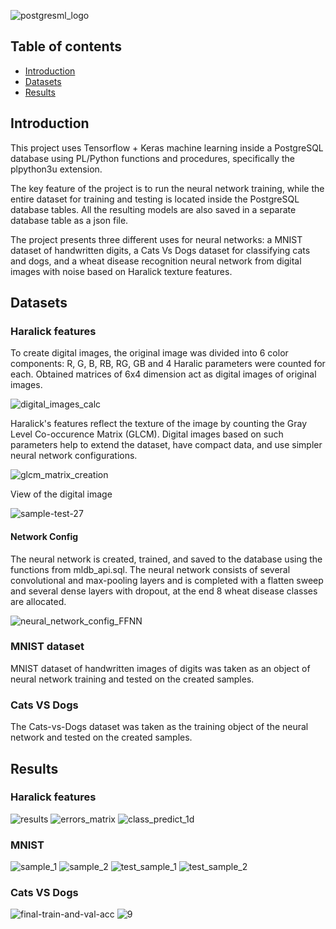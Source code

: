 ![postgresml_logo](https://user-images.githubusercontent.com/71270225/178259534-fc9d37ca-a42d-4cb5-8679-5d985789fdb6.png)

## Table of contents
* [Introduction](https://github.com/TheTedLab/PostgresML#introduction)
* [Datasets](https://github.com/TheTedLab/PostgresML#datasets)
* [Results](https://github.com/TheTedLab/PostgresML#results)

## Introduction
This project uses Tensorflow + Keras machine learning inside a PostgreSQL database using PL/Python functions and procedures, specifically the plpython3u extension.

The key feature of the project is to run the neural network training, while the entire dataset for training and testing is located inside the PostgreSQL database tables. All the resulting models are also saved in a separate database table as a json file.

The project presents three different uses for neural networks: a MNIST dataset of handwritten digits, a Cats Vs Dogs dataset for classifying cats and dogs, and a wheat disease recognition neural network from digital images with noise based on Haralick texture features.

## Datasets
### Haralick features
To create digital images, the original image was divided into 6 color components: R, G, B, RB, RG, GB and 4 Haralic parameters were counted for each. Obtained matrices of 6x4 dimension act as digital images of original images.

![digital_images_calc](https://github.com/TheTedLab/PostgresML/assets/71270225/edd41ee2-bc9b-4670-8dbf-16ebfa88a880)

Haralick's features reflect the texture of the image by counting the Gray Level Co-occurence Matrix (GLCM). Digital images based on such parameters help to extend the dataset, have compact data, and use simpler neural network configurations.

![glcm_matrix_creation](https://github.com/TheTedLab/PostgresML/assets/71270225/7b75ba5d-b33b-45f5-9a76-4edeeb1fd57d)

View of the digital image

![sample-test-27](https://github.com/TheTedLab/PostgresML/assets/71270225/aafef206-bb28-4d12-8782-7d36733b2033)

#### Network Config
The neural network is created, trained, and saved to the database using the functions from mldb_api.sql. The neural network consists of several convolutional and max-pooling layers and is completed with a flatten sweep and several dense layers with dropout, at the end 8 wheat disease classes are allocated.

![neural_network_config_FFNN](https://github.com/TheTedLab/PostgresML/assets/71270225/c0c6e89c-d8ad-4fa2-8c0e-fa55ae408888)

### MNIST dataset
MNIST dataset of handwritten images of digits was taken as an object of neural network training and tested on the created samples.

### Cats VS Dogs
The Cats-vs-Dogs dataset was taken as the training object of the neural network and tested on the created samples.

## Results
### Haralick features
![results](https://github.com/TheTedLab/PostgresML/assets/71270225/ce260522-8190-48de-92ca-c7d1454df0eb)
![errors_matrix](https://github.com/TheTedLab/PostgresML/assets/71270225/71bcf934-7bee-44b3-ac52-d34dea888c40)
![class_predict_1d](https://github.com/TheTedLab/PostgresML/assets/71270225/57a9bc49-054a-4753-b1a9-26d9cc7dcb2a)


### MNIST
![sample_1](https://user-images.githubusercontent.com/71270225/178262252-e1cf8171-887f-42be-8392-17fe47120b02.jpg)
![sample_2](https://user-images.githubusercontent.com/71270225/178263257-78eaec1d-cf3d-444e-b9fd-120ea56368ee.jpg)
![test_sample_1](https://user-images.githubusercontent.com/71270225/178263815-6ce7d389-4687-4e52-950f-8a00493b5dfb.jpg)
![test_sample_2](https://user-images.githubusercontent.com/71270225/178264079-768880d4-9268-49f9-ac59-aed78f90cbb6.jpg)

### Cats VS Dogs
![final-train-and-val-acc](https://github.com/TheTedLab/PostgresML/assets/71270225/df492734-b13e-4064-bda9-13c15c8f5e9c)
![9](https://github.com/TheTedLab/PostgresML/assets/71270225/b9ea50cf-cffa-4098-ab22-9dfdc7d15e46)


